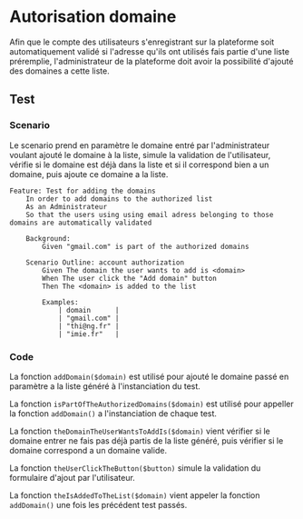 # Autorisation domaine

Afin que le compte des utilisateurs s'enregistrant sur la plateforme soit automatiquement validé si l'adresse qu'ils ont utilisés fais partie d'une liste préremplie, l'administrateur de la plateforme doit avoir la possibilité d'ajouté des domaines a cette liste.

## Test

### Scenario

Le scenario prend en paramètre le domaine entré par l'administrateur voulant ajouté le domaine à la liste, simule la validation de l'utilisateur, vérifie si le domaine est déjà dans la liste et si il correspond bien a un domaine, puis ajoute ce domaine a la liste.

```Gherkin
Feature: Test for adding the domains
    In order to add domains to the authorized list
    As an Administrateur
    So that the users using using email adress belonging to those domains are automatically validated

    Background: 
        Given "gmail.com" is part of the authorized domains

    Scenario Outline: account authorization
        Given The domain the user wants to add is <domain>
        When The user click the "Add domain" button
        Then The <domain> is added to the list

        Examples:
            | domain      |
            | "gmail.com" |
            | "thi@ng.fr" |
            | "imie.fr"   |
```

### Code

La fonction ```addDomain($domain)``` est utilisé pour ajouté le domaine passé en paramètre a la liste généré à l'instanciation du test.

La fonction ```isPartOfTheAuthorizedDomains($domain)``` est utilisé pour appeller la fonction ```addDomain()``` a l'instanciation de chaque test.

La fonction ```theDomainTheUserWantsToAddIs($domain)``` vient vérifier si le domaine entrer ne fais pas déjà partis de la liste généré, puis vérifier si le domaine correspond a un domaine valide.

La fonction ```theUserClickTheButton($button)``` simule la validation du formulaire d'ajout par l'utilisateur.

La fonction ```theIsAddedToTheList($domain)``` vient appeler la fonction ```addDomain()``` une fois les précédent test passés.